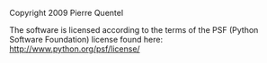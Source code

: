 Copyright 2009 Pierre Quentel

The software is licensed according to the terms of the PSF (Python Software Foundation) license found here: http://www.python.org/psf/license/